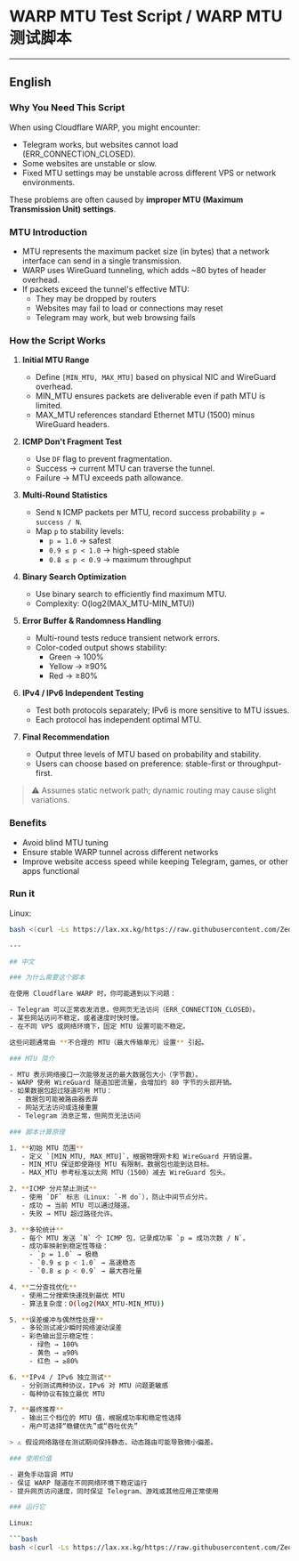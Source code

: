 # WARP MTU Test Script / WARP MTU 测试脚本

---

## English

### Why You Need This Script

When using Cloudflare WARP, you might encounter:

- Telegram works, but websites cannot load (ERR_CONNECTION_CLOSED).  
- Some websites are unstable or slow.  
- Fixed MTU settings may be unstable across different VPS or network environments.  

These problems are often caused by **improper MTU (Maximum Transmission Unit) settings**.

### MTU Introduction

- MTU represents the maximum packet size (in bytes) that a network interface can send in a single transmission.  
- WARP uses WireGuard tunneling, which adds ~80 bytes of header overhead.  
- If packets exceed the tunnel's effective MTU:  
  - They may be dropped by routers  
  - Websites may fail to load or connections may reset  
  - Telegram may work, but web browsing fails  

### How the Script Works

1. **Initial MTU Range**  
   - Define `[MIN_MTU, MAX_MTU]` based on physical NIC and WireGuard overhead.  
   - MIN_MTU ensures packets are deliverable even if path MTU is limited.  
   - MAX_MTU references standard Ethernet MTU (1500) minus WireGuard headers.

2. **ICMP Don't Fragment Test**  
   - Use `DF` flag to prevent fragmentation.  
   - Success → current MTU can traverse the tunnel.  
   - Failure → MTU exceeds path allowance.

3. **Multi-Round Statistics**  
   - Send `N` ICMP packets per MTU, record success probability `p = success / N`.  
   - Map `p` to stability levels:
     - `p = 1.0` → safest  
     - `0.9 ≤ p < 1.0` → high-speed stable  
     - `0.8 ≤ p < 0.9` → maximum throughput  

4. **Binary Search Optimization**  
   - Use binary search to efficiently find maximum MTU.  
   - Complexity: O(log2(MAX_MTU-MIN_MTU))  

5. **Error Buffer & Randomness Handling**  
   - Multi-round tests reduce transient network errors.  
   - Color-coded output shows stability:
     - Green → 100%  
     - Yellow → ≥90%  
     - Red → ≥80%

6. **IPv4 / IPv6 Independent Testing**  
   - Test both protocols separately; IPv6 is more sensitive to MTU issues.  
   - Each protocol has independent optimal MTU.

7. **Final Recommendation**  
   - Output three levels of MTU based on probability and stability.  
   - Users can choose based on preference: stable-first or throughput-first.  

> ⚠️ Assumes static network path; dynamic routing may cause slight variations.

### Benefits

- Avoid blind MTU tuning  
- Ensure stable WARP tunnel across different networks  
- Improve website access speed while keeping Telegram, games, or other apps functional  

### Run it

Linux:

```bash
bash <(curl -Ls https://lax.xx.kg/https://raw.githubusercontent.com/ZedWAre-HK/WARP-MTU-TESTER/refs/heads/main/WARP-MTU-TESTER.sh)

---

## 中文

### 为什么需要这个脚本

在使用 Cloudflare WARP 时，你可能遇到以下问题：

- Telegram 可以正常收发消息，但网页无法访问（ERR_CONNECTION_CLOSED）。  
- 某些网站访问不稳定，或者速度时快时慢。  
- 在不同 VPS 或网络环境下，固定 MTU 设置可能不稳定。  

这些问题通常由 **不合理的 MTU（最大传输单元）设置** 引起。

### MTU 简介

- MTU 表示网络接口一次能够发送的最大数据包大小（字节数）。  
- WARP 使用 WireGuard 隧道加密流量，会增加约 80 字节的头部开销。  
- 如果数据包超过隧道可用 MTU：  
  - 数据包可能被路由器丢弃  
  - 网站无法访问或连接重置  
  - Telegram 消息正常，但网页无法访问  

### 脚本计算原理

1. **初始 MTU 范围**  
   - 定义 `[MIN_MTU, MAX_MTU]`，根据物理网卡和 WireGuard 开销设置。  
   - MIN_MTU 保证即使路径 MTU 有限制，数据包也能到达目标。  
   - MAX_MTU 参考标准以太网 MTU（1500）减去 WireGuard 包头。

2. **ICMP 分片禁止测试**  
   - 使用 `DF` 标志（Linux: `-M do`），防止中间节点分片。  
   - 成功 → 当前 MTU 可以通过隧道。  
   - 失败 → MTU 超过路径允许。

3. **多轮统计**  
   - 每个 MTU 发送 `N` 个 ICMP 包，记录成功率 `p = 成功次数 / N`。  
   - 成功率映射到稳定性等级：
     - `p = 1.0` → 极稳  
     - `0.9 ≤ p < 1.0` → 高速稳态  
     - `0.8 ≤ p < 0.9` → 最大吞吐量

4. **二分查找优化**  
   - 使用二分搜索快速找到最优 MTU  
   - 算法复杂度：O(log2(MAX_MTU-MIN_MTU))

5. **误差缓冲与偶然性处理**  
   - 多轮测试减少瞬时网络波动误差  
   - 彩色输出显示稳定性：
     - 绿色 → 100%  
     - 黄色 → ≥90%  
     - 红色 → ≥80%

6. **IPv4 / IPv6 独立测试**  
   - 分别测试两种协议，IPv6 对 MTU 问题更敏感  
   - 每种协议有独立最优 MTU

7. **最终推荐**  
   - 输出三个档位的 MTU 值，根据成功率和稳定性选择  
   - 用户可选择“稳健优先”或“吞吐优先”

> ⚠️ 假设网络路径在测试期间保持静态，动态路由可能导致微小偏差。

### 使用价值

- 避免手动盲调 MTU  
- 保证 WARP 隧道在不同网络环境下稳定运行  
- 提升网页访问速度，同时保证 Telegram、游戏或其他应用正常使用

### 运行它

Linux:

```bash
bash <(curl -Ls https://lax.xx.kg/https://raw.githubusercontent.com/ZedWAre-HK/WARP-MTU-TESTER/refs/heads/main/WARP-MTU-TESTER.sh)
```
